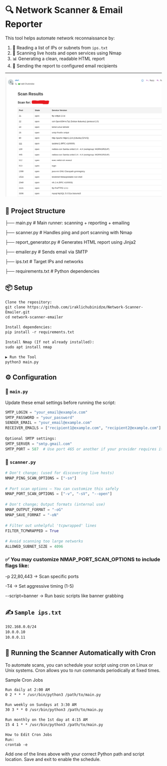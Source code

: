 # 🔍 Network Scanner & Email Reporter

This tool helps automate network reconnaissance by:

1. 🧠 Reading a list of IPs or subnets from `ips.txt`
2. 🚀 Scanning live hosts and open services using Nmap
3. 📊 Generating a clean, readable HTML report
4. 📧 Sending the report to configured email recipients

---

![Demo](images/demo.png)

## 📁 Project Structure

├── main.py # Main runner: scanning + reporting + emailing

├── scanner.py # Handles ping and port scanning with Nmap

├── report_generator.py # Generates HTML report using Jinja2

├── emailer.py # Sends email via SMTP

├── ips.txt # Target IPs and networks

├── requirements.txt # Python dependencies

## 📦 Setup
```
Clone the repository:
git clone https://github.com/iraklichubinidze/Network-Scanner-Emailer.git
cd network-scanner-emailer

Install dependencies:
pip install -r requirements.txt

Install Nmap (If not already installed):
sudo apt install nmap

▶️ Run the Tool
python3 main.py

```

## ⚙️ Configuration

### 🔧 `main.py`

Update these email settings before running the script:

```python
SMTP_LOGIN = "your_email@example.com"
SMTP_PASSWORD = "your_password"
SENDER_EMAIL = "your_email@example.com"
RECEIVER_EMAILS = ["recipient1@example.com", "recipient2@example.com"]

Optional SMTP settings:
SMTP_SERVER = "smtp.gmail.com"
SMTP_PORT = 587  # Use port 465 or another if your provider requires it
```

### 🔧 `scanner.py`
```python
# Don't change; (used for discovering live hosts)
NMAP_PING_SCAN_OPTIONS = ["-sn"]

# Port scan options — You can customize this safely
NMAP_PORT_SCAN_OPTIONS = ["-v", "-sV", "--open"]

# Don't change; Output formats (internal use)
NMAP_OUTPUT_FORMAT = "-oG"
NMAP_SAVE_FORMAT = "-oN"

# Filter out unhelpful 'tcpwrapped' lines
FILTER_TCPWRAPPED = True

# Avoid scanning too large networks
ALLOWED_SUBNET_SIZE = 4096
```

### ✅ You may customize NMAP_PORT_SCAN_OPTIONS to include flags like:

-p 22,80,443 → Scan specific ports

-T4 → Set aggressive timing (1-5)

--script=banner → Run basic scripts like banner grabbing

## ✍️ `Sample ips.txt`
```txt
192.168.0.0/24
10.0.0.10
10.0.0.11
```


## 🤖 Running the Scanner Automatically with Cron
To automate scans, you can schedule your script using cron on Linux or Unix systems. Cron allows you to run commands periodically at fixed times.

Sample Cron Jobs
```
Run daily at 2:00 AM
0 2 * * * /usr/bin/python3 /path/to/main.py

Run weekly on Sundays at 3:30 AM
30 3 * * 0 /usr/bin/python3 /path/to/main.py

Run monthly on the 1st day at 4:15 AM
15 4 1 * * /usr/bin/python3 /path/to/main.py

How to Edit Cron Jobs
Run:
crontab -e
```
Add one of the lines above with your correct Python path and script location. Save and exit to enable the schedule.

